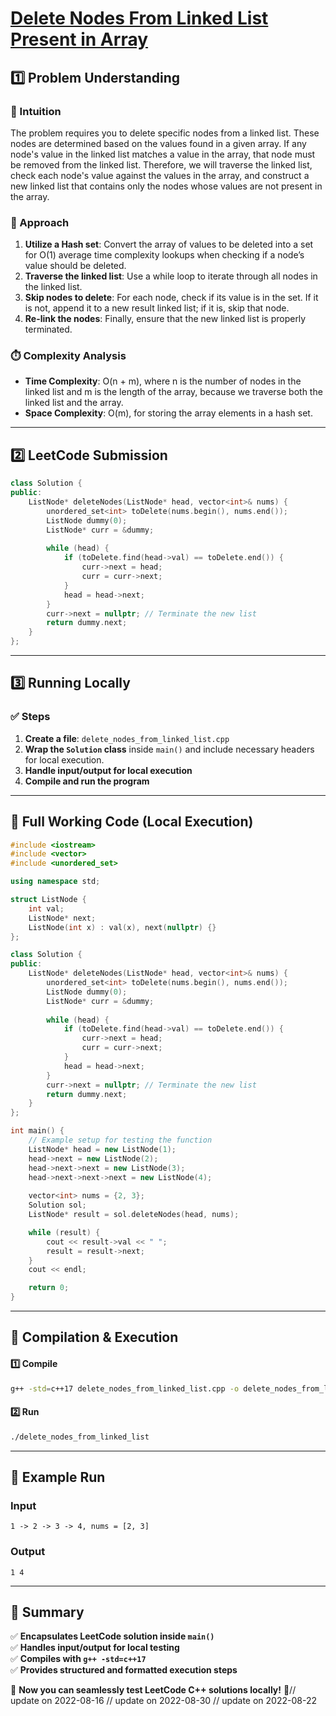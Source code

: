 # **[Delete Nodes From Linked List Present in Array](https://leetcode.com/problems/delete-nodes-from-linked-list-present-in-array/description/)**  

## **1️⃣ Problem Understanding**  
### **📌 Intuition**  
The problem requires you to delete specific nodes from a linked list. These nodes are determined based on the values found in a given array. If any node's value in the linked list matches a value in the array, that node must be removed from the linked list. Therefore, we will traverse the linked list, check each node's value against the values in the array, and construct a new linked list that contains only the nodes whose values are not present in the array.

### **🚀 Approach**  
1. **Utilize a Hash set**: Convert the array of values to be deleted into a set for O(1) average time complexity lookups when checking if a node’s value should be deleted.
2. **Traverse the linked list**: Use a while loop to iterate through all nodes in the linked list.
3. **Skip nodes to delete**: For each node, check if its value is in the set. If it is not, append it to a new result linked list; if it is, skip that node.
4. **Re-link the nodes**: Finally, ensure that the new linked list is properly terminated.

### **⏱️ Complexity Analysis**  
- **Time Complexity**: O(n + m), where n is the number of nodes in the linked list and m is the length of the array, because we traverse both the linked list and the array.
- **Space Complexity**: O(m), for storing the array elements in a hash set.

---  

## **2️⃣ LeetCode Submission**  
```cpp
class Solution {
public:
    ListNode* deleteNodes(ListNode* head, vector<int>& nums) {
        unordered_set<int> toDelete(nums.begin(), nums.end());
        ListNode dummy(0);
        ListNode* curr = &dummy;
        
        while (head) {
            if (toDelete.find(head->val) == toDelete.end()) {
                curr->next = head;
                curr = curr->next;
            }
            head = head->next;
        }
        curr->next = nullptr; // Terminate the new list
        return dummy.next;
    }
};
```  

---  

## **3️⃣ Running Locally**  
### **✅ Steps**  
1. **Create a file**: `delete_nodes_from_linked_list.cpp`  
2. **Wrap the `Solution` class** inside `main()` and include necessary headers for local execution.
3. **Handle input/output for local execution**  
4. **Compile and run the program**  

---  

## **📝 Full Working Code (Local Execution)**  
```cpp
#include <iostream>
#include <vector>
#include <unordered_set>

using namespace std;

struct ListNode {
    int val;
    ListNode* next;
    ListNode(int x) : val(x), next(nullptr) {}
};

class Solution {
public:
    ListNode* deleteNodes(ListNode* head, vector<int>& nums) {
        unordered_set<int> toDelete(nums.begin(), nums.end());
        ListNode dummy(0);
        ListNode* curr = &dummy;
        
        while (head) {
            if (toDelete.find(head->val) == toDelete.end()) {
                curr->next = head;
                curr = curr->next;
            }
            head = head->next;
        }
        curr->next = nullptr; // Terminate the new list
        return dummy.next;
    }
};

int main() {
    // Example setup for testing the function
    ListNode* head = new ListNode(1);
    head->next = new ListNode(2);
    head->next->next = new ListNode(3);
    head->next->next->next = new ListNode(4);
    
    vector<int> nums = {2, 3};
    Solution sol;
    ListNode* result = sol.deleteNodes(head, nums);

    while (result) {
        cout << result->val << " ";
        result = result->next;
    }
    cout << endl;

    return 0;
}
```  

---  

## **🔧 Compilation & Execution**  
#### **1️⃣ Compile**  
```bash
g++ -std=c++17 delete_nodes_from_linked_list.cpp -o delete_nodes_from_linked_list
```  

#### **2️⃣ Run**  
```bash
./delete_nodes_from_linked_list
```  

---  

## **🎯 Example Run**  
### **Input**  
```
1 -> 2 -> 3 -> 4, nums = [2, 3]
```  
### **Output**  
```
1 4 
```  

---  

## **📌 Summary**  
✅ **Encapsulates LeetCode solution inside `main()`**  
✅ **Handles input/output for local testing**  
✅ **Compiles with `g++ -std=c++17`**  
✅ **Provides structured and formatted execution steps**  

🚀 **Now you can seamlessly test LeetCode C++ solutions locally!** 🚀// update on 2022-08-16
// update on 2022-08-30
// update on 2022-08-22
